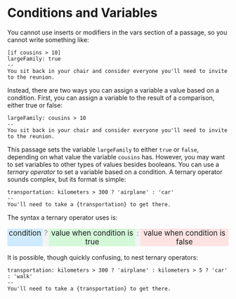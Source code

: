 # Conditions and Variables

You cannot use inserts or modifiers in the vars section of a passage, so you cannot write something like:

```
[if cousins > 10]
largeFamily: true
--
You sit back in your chair and consider everyone you'll need to invite to the reunion.
```

Instead, there are two ways you can assign a variable a value based on a condition. First, you can assign a variable to the result of a comparison, either true or false:

```
largeFamily: cousins > 10
--
You sit back in your chair and consider everyone you'll need to invite to the reunion.
```

This passage sets the variable `largeFamily` to either `true` or `false`, depending on what value the variable `cousins` has. However, you may want to set variables to other types of values besides booleans. You can use a _ternary operator_ to set a variable based on a condition. A ternary operator sounds complex, but its format is simple:

```
transportation: kilometers > 300 ? 'airplane' : 'car' 
--
You'll need to take a {transportation} to get there.
```

The syntax a ternary operator uses is:

<p class="ternary-example">
	<span class="condition">condition</span>
	<span class="punc">?</span>
	<span class="true">value when condition is true</span>
	<span class="punc">:</span>
  <span class="false">value when condition is false</span>
</p>

It is possible, though quickly confusing, to nest ternary operators:

```
transportation: kilometers > 300 ? 'airplane' : kilometers > 5 ? 'car' : 'walk'
--
You'll need to take a {transportation} to get there.
```

[^1]: Truthfully, it is also possible to write `[if stringVariable]` or `[if 2 + 2]`. In these cases, any non-empty string (e.g. not `''`) is treated as true, and any non-zero number is treated as true. It's best to be explicit, however, and write `[if stringVariable !== '']` and `[if 2 + 2 !== 0]`.
[embed-passage]: ../text-and-links/embedding-passages.html

<style>
.ternary-example {
	font-size: 120%;
	text-align: center;
	display: flex;
	justify-content: center;
}

.ternary-example span {
	display: flex;
}

.ternary-example .punc {
	padding: 0 0.2em;
	color: #868e96; /* gray-6 */
	background-color: #f1f3f5; /* gray-1 */
}

.ternary-example .condition {
	padding: 0 0.2em;
	background-color: #d0ebff; /* blue-1 */
}

.ternary-example .true {
	padding: 0 0.2em;
	background-color: #d3f9d8; /* green-1 */
}

.ternary-example .false {
	padding: 0 0.2em;
	background-color: #ffe3e3; /* red-1 */
}
</style>